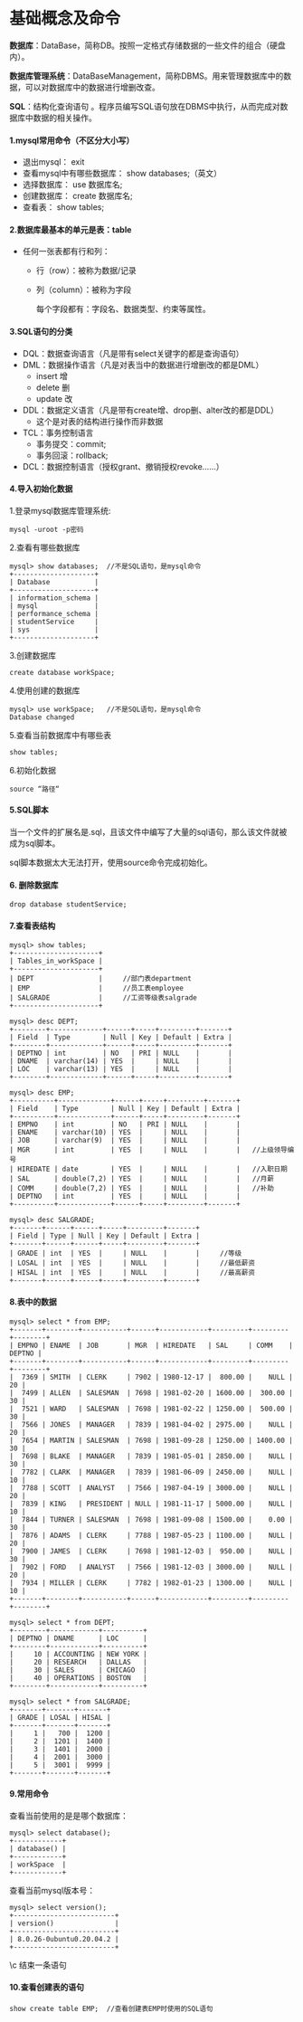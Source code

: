 # 基础概念及命令

**数据库**：DataBase，简称DB。按照一定格式存储数据的一些文件的组合（硬盘内）。

**数据库管理系统**：DataBaseManagement，简称DBMS。用来管理数据库中的数据，可以对数据库中的数据进行增删改查。

**SQL**：结构化查询语句 。程序员编写SQL语句放在DBMS中执行，从而完成对数据库中数据的相关操作。

#### 1.mysql常用命令（不区分大小写）

- 退出mysql： exit
- 查看mysql中有哪些数据库： show databases;（英文）
- 选择数据库： use 数据库名;
- 创建数据库： create 数据库名;
- 查看表： show tables;

#### 2.数据库最基本的单元是表：table

- 任何一张表都有行和列：

  - 行（row）：被称为数据/记录

  - 列（column）：被称为字段

    每个字段都有：字段名、数据类型、约束等属性。

#### 3.SQL语句的分类

- DQL：数据查询语言（凡是带有select关键字的都是查询语句）
- DML：数据操作语言（凡是对表当中的数据进行增删改的都是DML）
  - insert 增
  - delete 删
  - update 改
- DDL：数据定义语言（凡是带有create增、drop删、alter改的都是DDL）
  - 这个是对表的结构进行操作而非数据
- TCL：事务控制语言
  - 事务提交：commit;
  - 事务回滚：rollback;
- DCL：数据控制语言（授权grant、撤销授权revoke……）

#### 4.导入初始化数据

1.登录mysql数据库管理系统:

```mysql
mysql -uroot -p密码
```

2.查看有哪些数据库

```mysql
mysql> show databases;	//不是SQL语句，是mysql命令
+--------------------+
| Database           |
+--------------------+
| information_schema |
| mysql              |
| performance_schema |
| studentService     |
| sys                |
+--------------------+
```

3.创建数据库

```mysql
create database workSpace;
```

4.使用创建的数据库

```mysql
mysql> use workSpace;	//不是SQL语句，是mysql命令
Database changed
```

5.查看当前数据库中有哪些表

```mysql
show tables;
```

6.初始化数据

```mysql
source “路径“
```

#### 5.SQL脚本

当一个文件的扩展名是.sql，且该文件中编写了大量的sql语句，那么该文件就被成为sql脚本。

sql脚本数据太大无法打开，使用source命令完成初始化。

#### 6. 删除数据库

```mysql
drop database studentService;
```

#### 7.查看表结构

```mysql
mysql> show tables;
+---------------------+
| Tables_in_workSpace |
+---------------------+
| DEPT                |		//部门表department
| EMP                 |		//员工表employee
| SALGRADE            |		//工资等级表salgrade
+---------------------+
```

```mysql
mysql> desc DEPT;
+--------+-------------+------+-----+---------+-------+
| Field  | Type        | Null | Key | Default | Extra |
+--------+-------------+------+-----+---------+-------+
| DEPTNO | int         | NO   | PRI | NULL    |       |
| DNAME  | varchar(14) | YES  |     | NULL    |       |
| LOC    | varchar(13) | YES  |     | NULL    |       |
+--------+-------------+------+-----+---------+-------+
```

```mysql
mysql> desc EMP;
+----------+-------------+------+-----+---------+-------+
| Field    | Type        | Null | Key | Default | Extra |
+----------+-------------+------+-----+---------+-------+
| EMPNO    | int         | NO   | PRI | NULL    |       |
| ENAME    | varchar(10) | YES  |     | NULL    |       |
| JOB      | varchar(9)  | YES  |     | NULL    |       |
| MGR      | int         | YES  |     | NULL    |       |	//上级领导编号
| HIREDATE | date        | YES  |     | NULL    |       |	//入职日期
| SAL      | double(7,2) | YES  |     | NULL    |       |	//月薪
| COMM     | double(7,2) | YES  |     | NULL    |       |	//补助
| DEPTNO   | int         | YES  |     | NULL    |       |	
+----------+-------------+------+-----+---------+-------+
```

```mysql
mysql> desc SALGRADE;
+-------+------+------+-----+---------+-------+
| Field | Type | Null | Key | Default | Extra |
+-------+------+------+-----+---------+-------+
| GRADE | int  | YES  |     | NULL    |       |		//等级
| LOSAL | int  | YES  |     | NULL    |       |		//最低薪资
| HISAL | int  | YES  |     | NULL    |       |		//最高薪资
+-------+------+------+-----+---------+-------+
```

####  8.表中的数据

```mysql
mysql> select * from EMP;
+-------+--------+-----------+------+------------+---------+---------+--------+
| EMPNO | ENAME  | JOB       | MGR  | HIREDATE   | SAL     | COMM    | DEPTNO |
+-------+--------+-----------+------+------------+---------+---------+--------+
|  7369 | SMITH  | CLERK     | 7902 | 1980-12-17 |  800.00 |    NULL |     20 |
|  7499 | ALLEN  | SALESMAN  | 7698 | 1981-02-20 | 1600.00 |  300.00 |     30 |
|  7521 | WARD   | SALESMAN  | 7698 | 1981-02-22 | 1250.00 |  500.00 |     30 |
|  7566 | JONES  | MANAGER   | 7839 | 1981-04-02 | 2975.00 |    NULL |     20 |
|  7654 | MARTIN | SALESMAN  | 7698 | 1981-09-28 | 1250.00 | 1400.00 |     30 |
|  7698 | BLAKE  | MANAGER   | 7839 | 1981-05-01 | 2850.00 |    NULL |     30 |
|  7782 | CLARK  | MANAGER   | 7839 | 1981-06-09 | 2450.00 |    NULL |     10 |
|  7788 | SCOTT  | ANALYST   | 7566 | 1987-04-19 | 3000.00 |    NULL |     20 |
|  7839 | KING   | PRESIDENT | NULL | 1981-11-17 | 5000.00 |    NULL |     10 |
|  7844 | TURNER | SALESMAN  | 7698 | 1981-09-08 | 1500.00 |    0.00 |     30 |
|  7876 | ADAMS  | CLERK     | 7788 | 1987-05-23 | 1100.00 |    NULL |     20 |
|  7900 | JAMES  | CLERK     | 7698 | 1981-12-03 |  950.00 |    NULL |     30 |
|  7902 | FORD   | ANALYST   | 7566 | 1981-12-03 | 3000.00 |    NULL |     20 |
|  7934 | MILLER | CLERK     | 7782 | 1982-01-23 | 1300.00 |    NULL |     10 |
+-------+--------+-----------+------+------------+---------+---------+--------+
```

```mysql
mysql> select * from DEPT;
+--------+------------+----------+
| DEPTNO | DNAME      | LOC      |
+--------+------------+----------+
|     10 | ACCOUNTING | NEW YORK |
|     20 | RESEARCH   | DALLAS   |
|     30 | SALES      | CHICAGO  |
|     40 | OPERATIONS | BOSTON   |
+--------+------------+----------+
```

```mysql
mysql> select * from SALGRADE;
+-------+-------+-------+
| GRADE | LOSAL | HISAL |
+-------+-------+-------+
|     1 |   700 |  1200 |
|     2 |  1201 |  1400 |
|     3 |  1401 |  2000 |
|     4 |  2001 |  3000 |
|     5 |  3001 |  9999 |
+-------+-------+-------+
```

#### 9.常用命令

查看当前使用的是是哪个数据库：

```mysql
mysql> select database();
+------------+
| database() |
+------------+
| workSpace  |
+------------+
```

查看当前mysql版本号：

```mysql
mysql> select version();
+-------------------------+
| version()               |
+-------------------------+
| 8.0.26-0ubuntu0.20.04.2 |
+-------------------------+
```

\c 结束一条语句

#### 10.查看创建表的语句

```mysql
show create table EMP;	//查看创建表EMP时使用的SQL语句
```

